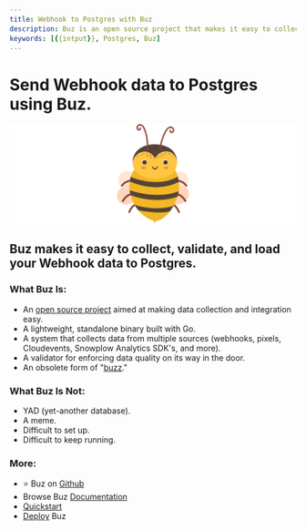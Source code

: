 ```yaml
---
title: Webhook to Postgres with Buz
description: Buz is an open source project that makes it easy to collect, validate, and load Webhook data to Postgres.
keywords: [{{intput}}, Postgres, Buz]
---
```


# Send Webhook data to Postgres using Buz.

![buzz](../../../static/img/buzz.png)


## Buz makes it easy to collect, validate, and load your Webhook data to Postgres.


### What Buz Is:

- An [open source project](https://github.com/silverton-io/buz) aimed at making data collection and integration easy.
- A lightweight, standalone binary built with Go.
- A system that collects data from multiple sources (webhooks, pixels, Cloudevents, Snowplow Analytics SDK's, and more).
- A validator for enforcing data quality on its way in the door.
- An obsolete form of "[buzz](https://www.merriam-webster.com/dictionary/buzz)."


### What Buz Is Not:

- YAD (yet-another database).
- A meme.
- Difficult to set up.
- Difficult to keep running.


### More:
- ⭐ Buz on [Github](https://github.com/silverton-io/buz)
- Browse Buz [Documentation](/)
- [Quickstart](/examples/quickstart)
- [Deploy](category/deploying-buz) Buz
